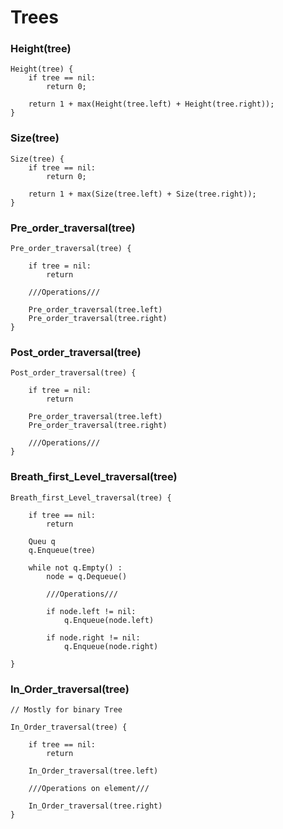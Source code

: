 # Trees

### Height(tree) 

	Height(tree) {
		if tree == nil:
			return 0;

		return 1 + max(Height(tree.left) + Height(tree.right));
	}

### Size(tree)

	Size(tree) {
		if tree == nil:
			return 0;

		return 1 + max(Size(tree.left) + Size(tree.right));
	}

### Pre_order_traversal(tree)

	Pre_order_traversal(tree) {

		if tree = nil:
			return

		///Operations///

		Pre_order_traversal(tree.left)
		Pre_order_traversal(tree.right)
	}

### Post_order_traversal(tree)

	Post_order_traversal(tree) {

		if tree = nil:
			return

		Pre_order_traversal(tree.left)
		Pre_order_traversal(tree.right)

		///Operations///
	}

### Breath_first_Level_traversal(tree)

	Breath_first_Level_traversal(tree) {

		if tree == nil:
			return

		Queu q
		q.Enqueue(tree)

		while not q.Empty() :
			node = q.Dequeue()

			///Operations///

			if node.left != nil:
				q.Enqueue(node.left)

			if node.right != nil:
				q.Enqueue(node.right)

	}


### In_Order_traversal(tree)
	
	// Mostly for binary Tree
	
	In_Order_traversal(tree) { 

		if tree == nil:
			return

		In_Order_traversal(tree.left)

		///Operations on element///

		In_Order_traversal(tree.right)
	}
